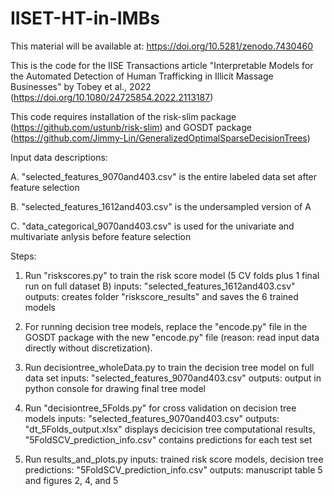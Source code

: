 # IISET-HT-in-IMBs

This material will be available at: https://doi.org/10.5281/zenodo.7430460 

This is the code for the IISE Transactions article "Interpretable Models for the Automated Detection of Human Trafficking in Illicit Massage Businesses" by Tobey et al., 2022 (https://doi.org/10.1080/24725854.2022.2113187)

This code requires installation of the risk-slim package (https://github.com/ustunb/risk-slim) and GOSDT package (https://github.com/Jimmy-Lin/GeneralizedOptimalSparseDecisionTrees)

Input data descriptions:

A. "selected_features_9070and403.csv" is the entire labeled data set after feature selection

B. "selected_features_1612and403.csv" is the undersampled version of A

C. "data_categorical_9070and403.csv" is used for the univariate and multivariate anlysis before feature selection

Steps:

1. Run "riskscores.py" to train the risk score model (5 CV folds plus 1 final run on full dataset B)
	inputs: "selected_features_1612and403.csv"
	outputs: creates folder "riskscore_results" and saves the 6 trained models

2. For running decision tree models, replace the "encode.py" file in the GOSDT package with the new "encode.py" file 
	(reason: read input data directly without discretization).

3. Run decisiontree_wholeData.py to train the decision tree model on full data set
	inputs: "selected_features_9070and403.csv"
	outputs: output in python console for drawing final tree model

4. Run "decisiontree_5Folds.py" for cross validation on decision tree models
	inputs: "selected_features_9070and403.csv"
	outputs: "dt_5Folds_output.xlsx" displays decicision tree computational results,
		"5FoldSCV_prediction_info.csv" contains predictions for each test set 

5. Run results_and_plots.py
	inputs: trained risk score models, decision tree predictions: "5FoldSCV_prediction_info.csv"
	outputs: manuscript table 5 and figures 2, 4, and 5
